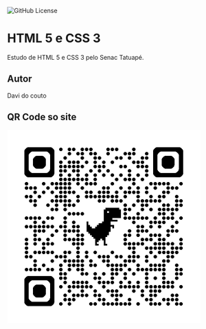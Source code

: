 ![GitHub License](https://img.shields.io/github/license/davicouto530/site?style=for-the-badge)

# HTML 5 e CSS 3
Estudo de HTML 5 e CSS 3 pelo Senac Tatuapé.
## Autor 
Davi do couto
## QR Code so site 
![](img/qrcodesite.png)
